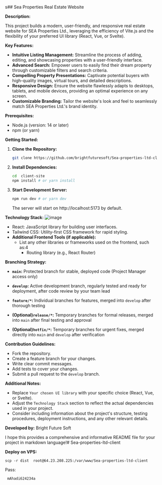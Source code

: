 s## Sea Properties Real Estate Website

**Description:**

This project builds a modern, user-friendly, and responsive real estate website for SEA Properties Ltd., leveraging the efficiency of Vite.js and the flexibility of your preferred UI library (React, Vue, or Svelte).

**Key Features:**

- **Intuitive Listing Management:** Streamline the process of adding, editing, and showcasing properties with a user-friendly interface.
- **Advanced Search:** Empower users to easily find their dream property through customizable filters and search criteria.
- **Compelling Property Presentations:** Captivate potential buyers with high-quality images, virtual tours, and detailed descriptions.
- **Responsive Design:** Ensure the website flawlessly adapts to desktops, tablets, and mobile devices, providing an optimal experience on any screen.
- **Customizable Branding:** Tailor the website's look and feel to seamlessly match SEA Properties Ltd.'s brand identity.

**Prerequisites:**

- Node.js (version: 14 or later)
- npm (or yarn)

**Getting Started:**

1. **Clone the Repository:**
   ```bash
   git clone https://github.com/brightfuturesoft/Sea-properties-ltd-client.git
   ```
2. **Install Dependencies:**
   ```bash
   cd  client-site
   npm install # or yarn install
   ```
3. **Start Development Server:**
   ```bash
   npm run dev # or yarn dev
   ```
   The server will start on http://localhost:5173 by default.

**Technology Stack:**
![image](https://github.com/brightfuturesoft/Sea-properties-ltd-client/assets/73072248/dc6c01cd-0757-4c1e-8297-a1672c066fcb)


- React: JavaScript library for building user interfaces.
- Tailwind CSS: Utility-first CSS framework for rapid styling.
- **Additional Frontend Tools (if applicable):**
  - List any other libraries or frameworks used on the frontend, such as:4
    - Routing library (e.g., React Router)

**Branching Strategy:**

- **`main`:** Protected branch for stable, deployed code (Project Manager access only)


- **`develop`:** Active development branch, regularly tested and ready for deployment, after code review by your team lead
- **`feature/*`:** Individual branches for features, merged into `develop` after thorough testing
- **(Optional)`release/*`:** Temporary branches for formal releases, merged into `main` after final testing and approval
- **(Optional)`hotfix/*`:** Temporary branches for urgent fixes, merged directly into `main` and `develop` after verification

**Contribution Guidelines:**

- Fork the repository.
- Create a feature branch for your changes.
- Write clear commit messages.
- Add tests to cover your changes.
- Submit a pull request to the `develop` branch.

**Additional Notes:**

- Replace `Your chosen UI library` with your specific choice (React, Vue, or Svelte).
- Adjust the `Technology Stack` section to reflect the actual dependencies used in your project.
- Consider including information about the project's structure, testing procedures, deployment instructions, and any other relevant details.

**Developed by:** Bright Future Soft

I hope this provides a comprehensive and informative README file for your project in markdown language!# Sea-properties-ltd-client

**Deploy on VPS:**

```
scp -r dist  root@64.23.208.225:/var/www/Sea-properties-ltd-client
```

Pass:

```
 mAhadi624234a
```
